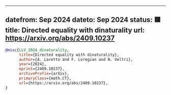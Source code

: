 
---
datefrom: Sep 2024
dateto: Sep 2024
status: 🟥
title: Directed equality with dinaturality
url: https://arxiv.org/abs/2409.10237
---

```bibtex
@misc{LLV_2024_dinaturality,
      title={Directed equality with dinaturality}, 
      author={A. Laretto and F. Loregian and N. Veltri},
      year={2024},
      eprint={2409.10237},
      archivePrefix={arXiv},
      primaryClass={math.CT},
      url={https://arxiv.org/abs/2409.10237}, 
}
```
